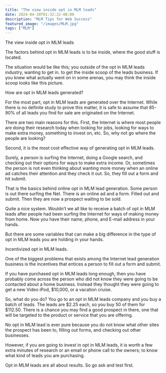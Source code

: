 ```yaml
---
title: "The view inside opt in MLM leads"
date: 2024-04-30T01:32:22-08:00
description: "MLM Tips for Web Success"
featured_image: "/images/MLM.jpg"
tags: ["MLM"]
---
```


The view inside opt in MLM leads


The factors behind opt in MLM leads is to be inside, where the good stuff is located.

The situation would be like this; you outside of the opt in MLM leads industry, wanting to get in. to get the inside scoop of the leads business. If you knew what actually went on in some arenas, you may think the inside scoop looks like this picture.

How are opt in MLM leads generated?

For the most part, opt in MLM leads are generated over the Internet. While there is no definite study to prove this matter, it is safe to assume that 85-90% of all leads you find for sale are originated on the Internet.

There are two main reasons for this. First, the Internet is where most people are doing their research today when looking for jobs, looking for ways to make extra money, something to invest on, etc. So, why not go where the people are looking?

Second, it is the most cost effective way of generating opt in MLM leads.

Surely, a person is surfing the Internet, doing a Google search, and checking out their options for ways to make extra income. Or, sometimes the person is not even thinking about wanting more money when an online ad catches their attention and they check it out. So, they fill out a form and hit submit.

That is the basics behind online opt in MLM lead generation. Some person is out there surfing the Net. There is an online ad and a form. Filled out and submit. Then they are now a prospect waiting to be sold.

Quite a nice system. Wouldn’t we all like to receive a batch of opt in MLM leads after people had been surfing the Internet for ways of making money from home. Now you have their name, phone, and E-mail address in your hands.

But there are some variables that can make a big difference in the type of opt in MLM leads you are holding in your hands.

Incentivized opt in MLM leads.

One of the biggest problems that exists among the Internet lead generation business is the incentives that entices a person to fill out a form and submit. 

If you have purchased opt in MLM leads long enough, then you have probably come across the person who did not know they were going to be contacted about a home business. Instead they thought they were going to get a new Video iPod, $10,000, or a vacation cruise.

So, what do you do? You go to an opt in MLM leads company and you buy a batch of leads. 
The leads are $2.25 each, so you buy 50 of them for $112.50. There is a chance you may find a good prospect in there, one that will be targeted to the product or service that you are offering.

No opt in MLM lead is ever pure because you do not know what other sites the prospect has been to, filling out forms, and checking out other businesses. 

However, if you are going to invest in opt in MLM leads,  it is worth a few extra minutes of research or an email or phone call to the owners; to know what kind of leads you are purchasing. 

Opt in MLM leads are all about results. So go ask and test first.



